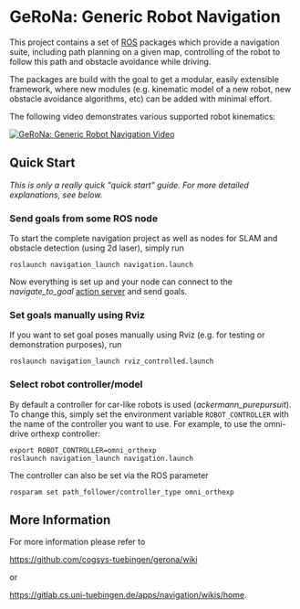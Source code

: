 # GeRoNa: Generic Robot Navigation

This project contains a set of [ROS](ros.org) packages which provide a navigation suite, including path planning on a given map, controlling of the robot to follow this path and obstacle avoidance while driving.

The packages are build with the goal to get a modular, easily extensible framework, where new modules (e.g. kinematic model of a new robot, new obstacle avoidance algorithms, etc) can be added with minimal effort.

The following video demonstrates various supported robot kinematics:

[![GeRoNa: Generic Robot Navigation Video](https://img.youtube.com/vi/Ppdi7dQ7Vzw/0.jpg)](https://www.youtube.com/watch?v=Ppdi7dQ7Vzw)


Quick Start
-----------

_This is only a really quick "quick start" guide. For more detailed explanations, see below._

### Send goals from some ROS node
To start the complete navigation project as well as nodes for SLAM and obstacle detection (using 2d laser), simply run

    roslaunch navigation_launch navigation.launch

Now everything is set up and your node can connect to the _navigate_to_goal_ [action server](http://wiki.ros.org/actionlib) and send goals.

### Set goals manually using Rviz
If you want to set goal poses manually using Rviz (e.g. for testing or demonstration purposes), run

    roslaunch navigation_launch rviz_controlled.launch

### Select robot controller/model
By default a controller for car-like robots is used (_ackermann_purepursuit_). To change this, simply set the environment variable `ROBOT_CONTROLLER` with the name of the controller you want to use.
For example, to use the omni-drive orthexp controller:

    export ROBOT_CONTROLLER=omni_orthexp
    roslaunch navigation_launch navigation.launch

The controller can also be set via the ROS parameter

    rosparam set path_follower/controller_type omni_orthexp



More Information
----------------

For more information please refer to

https://github.com/cogsys-tuebingen/gerona/wiki

or

https://gitlab.cs.uni-tuebingen.de/apps/navigation/wikis/home.
